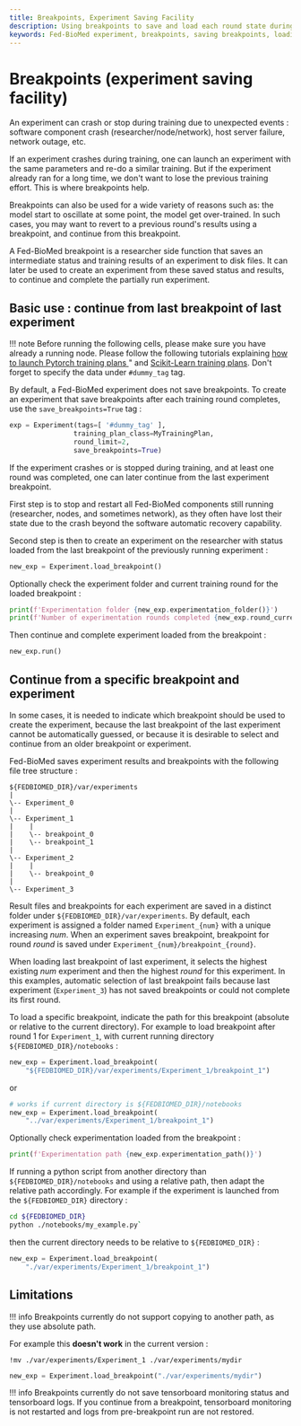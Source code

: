 ```yaml
---
title: Breakpoints, Experiment Saving Facility
description: Using breakpoints to save and load each round state during federated training in case of crash or stop. 
keywords: Fed-BioMed experiment, breakpoints, saving breakpoints, loading breakpoints
---
```


# Breakpoints (experiment saving facility)

An experiment can crash or stop during training due to unexpected events : software component crash (researcher/node/network), host server failure, network outage, etc. 

If an experiment crashes during training, one can launch an experiment with the same parameters and re-do a similar training. But if the experiment already ran for a long time, we don't want to lose the previous training effort. This is where breakpoints help.

Breakpoints can also be used for a wide variety of reasons such as: the model start to oscillate at some point, the model get over-trained. In such cases, you may want to revert to a previous round's results using a breakpoint, and continue from this breakpoint.

A Fed-BioMed breakpoint is a researcher side function that saves an intermediate status and training results of an experiment to disk files. It can later be used to create an experiment from these saved status and results, to continue and complete the partially run experiment.


## Basic use : continue from last breakpoint of last experiment

!!! note
    Before running the following cells, please make sure you have already a running node. Please follow the following tutorials explaining
    [how to launch Pytorch training plans ](../pytorch/01_PyTorch_MNIST_Single_Node_Tutorial.ipynb)" and
    [Scikit-Learn training plans](../scikit-learn/01_sklearn_MNIST_classification_tutorial.ipynb).
    Don't forget to specify the data under `#dummy_tag` tag.


By default, a Fed-BioMed experiment does not save breakpoints. To create an experiment that save breakpoints after each training round completes, use the `save_breakpoints=True` tag :


```python
exp = Experiment(tags=[ '#dummy_tag' ],
                training_plan_class=MyTrainingPlan,
                round_limit=2,
                save_breakpoints=True)
```

If the experiment crashes or is stopped during training, and at least one round was completed, one can later continue from the last experiment breakpoint.

First step is to stop and restart all Fed-BioMed components still running (researcher, nodes, and sometimes network), as they often have lost their state due to the crash beyond the software automatic recovery capability.

Second step is then to create an experiment on the researcher with status loaded from the last breakpoint of the previously running experiment :

```python
new_exp = Experiment.load_breakpoint()
```

Optionally check the experiment folder and current training round for the loaded breakpoint :

```python
print(f'Experimentation folder {new_exp.experimentation_folder()}')
print(f'Number of experimentation rounds completed {new_exp.round_current()}')
```

Then continue and complete experiment loaded from the breakpoint :

```python
new_exp.run()
```



## Continue from a specific breakpoint and experiment

In some cases, it is needed to indicate which breakpoint should be used to create the experiment, because the last breakpoint of the last experiment cannot be automatically guessed, or because it is desirable to select and continue from an older breakpoint or experiment.

Fed-BioMed saves experiment results and breakpoints with the following file tree structure :
```
${FEDBIOMED_DIR}/var/experiments
|
\-- Experiment_0
|
\-- Experiment_1
|    |
|    \-- breakpoint_0
|    \-- breakpoint_1
|
\-- Experiment_2
|    |
|    \-- breakpoint_0
|
\-- Experiment_3
```

Result files and breakpoints for each experiment are saved in a distinct folder under `${FEDBIOMED_DIR}/var/experiments`. By default, each experiment is assigned a folder named `Experiment_{num}` with a unique increasing *num*. When an experiment saves breakpoint, breakpoint for round *round* is saved under `Experiment_{num}/breakpoint_{round}`.

When loading last breakpoint of last experiment, it selects the highest existing *num* experiment and then the highest *round* for this experiment. In this examples, automatic selection of last breakpoint fails because last experiment (`Experiment_3`) has not saved breakpoints or could not complete its first round.

To load a specific breakpoint, indicate the path for this breakpoint (absolute or relative to the current directory). For example to load breakpoint after round 1 for `Experiment_1`, with current running directory `${FEDBIOMED_DIR}/notebooks` :

```python
new_exp = Experiment.load_breakpoint(
    "${FEDBIOMED_DIR}/var/experiments/Experiment_1/breakpoint_1")
```

or

```python
# works if current directory is ${FEDBIOMED_DIR}/notebooks
new_exp = Experiment.load_breakpoint(
    "../var/experiments/Experiment_1/breakpoint_1")
```

Optionally check experimentation loaded from the breakpoint :

```python
print(f'Experimentation path {new_exp.experimentation_path()}')
```

If running a python script from another directory than `${FEDBIOMED_DIR}/notebooks` and using a relative path,
then adapt the relative path accordingly.
For example if the experiment is launched from the `${FEDBIOMED_DIR}` directory :
```bash
cd ${FEDBIOMED_DIR}
python ./notebooks/my_example.py`
```

then the current directory needs to be relative to `${FEDBIOMED_DIR}` :

```python
new_exp = Experiment.load_breakpoint(
    "./var/experiments/Experiment_1/breakpoint_1")
```



## Limitations

!!! info
    Breakpoints currently do not support copying to another path, as they use absolute path. 


For example this **doesn't work** in the current version :

```shell
!mv ./var/experiments/Experiment_1 ./var/experiments/mydir
```
```python
new_exp = Experiment.load_breakpoint("./var/experiments/mydir")
```

!!! info
    Breakpoints currently do not save tensorboard monitoring status and tensorboard logs. If you continue from a breakpoint, tensorboard monitoring is not restarted and logs from pre-breakpoint run are not restored.
